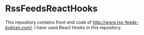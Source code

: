 # RssFeedsReactHooks

This repository contains front end code of http://www.rss-feeds-bykiran.com/. I have used React Hooks in this repository.

